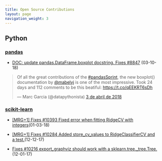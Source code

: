 ```yaml
---
title: Open Source Contributions
layout: page
navigation_weight: 3
---
```


## **Python**

### **[pandas](https://github.com/pandas-dev/pandas)**

- [DOC: update pandas.DataFrame.boxplot docstring. Fixes #8847](https://github.com/pandas-dev/pandas/pull/20152) (03-10-18)
<blockquote class="twitter-tweet" data-lang="es"><p lang="en" dir="ltr">Of all the great contributions of the <a href="https://twitter.com/hashtag/pandasSprint?src=hash&amp;ref_src=twsrc%5Etfw">#pandasSprint</a>, the new boxplot() documentation by <a href="https://twitter.com/mabelvj?ref_src=twsrc%5Etfw">@mabelvj</a> is one of the most impressive. Took 24 days and 112 comments to be this beatiful: <a href="https://t.co/qEEKRT6sDh">https://t.co/qEEKRT6sDh</a></p>&mdash; Marc Garcia (@datapythonista) <a href="https://twitter.com/datapythonista/status/981300315235520512?ref_src=twsrc%5Etfw">3 de abril de 2018</a></blockquote>
<script async src="https://platform.twitter.com/widgets.js" charset="utf-8"></script>

### **[scikit-learn](https://github.com/scikit-learn/scikit-learn)**

- [[MRG+1] Fixes #10393 Fixed error when fitting RidgeCV with integers](https://github.com/scikit-learn/scikit-learn/pull/10397)(01-03-18)

- [[MRG+1] Fixes #10284 Added store_cv_values to RidgeClassifierCV and a test.](https://github.com/scikit-learn/scikit-learn/pull/10297)(12-12-17)

- [Fixes #10216 export_graphviz should work with a sklearn.tree._tree.Tree.](https://github.com/scikit-learn/scikit-learn/pull/10234)(12-01-17)


